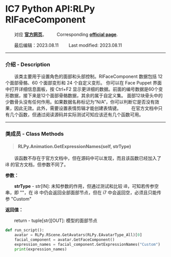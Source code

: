 # IC7 Python API:RLPy RIFaceComponent
&emsp;&emsp;对应 [**官方网页**](https://wiki.reallusion.com/IC_Python_API:RLPy_RIFaceComponent)。
&ensp;&ensp;&ensp;&ensp;Corresponding [**official page**](https://wiki.reallusion.com/IC_Python_API:RLPy_RIFaceComponent).

&emsp;&emsp;最后编辑：2023.08.11
&ensp;&ensp;&ensp;&ensp;Last modified: 2023.08.11
___
### 介绍 - Description
&emsp;&emsp;该类主要用于设置角色的面部和头部控制。RIFaceComponent 数据包括 12 个面部骨骼、60 个面部变形和 24 个自定义变形。 你可以在 Face Puppet 界面中打开详细信息面板，按 Ctrl+F2 显示更详细的数据。前面的编号数据是60个变形数据，接下来是12个面部骨骼数据，其余的属于自定义集。 面部12块骨头中的少数骨头没有任何作用。如果数据名称标记为“N/A”，你可以判断它是否没有效果，因此无效。此外，需要设置表情剪辑才能创建表情键。
&emsp;&emsp;在官方文档中只有几个函数，但通过阅读源码并实际测试可知应该还有几个函数可用。
___
### 类成员 - Class Methods
> #### **RLPy.Animation.GetExpressionNames(self, strType)**
&emsp;&emsp;该函数不存在于官方文档中，但在源码中可以发现，而且该函数已经加入了 i8 的官方文档，但参数不同了。

**参数：**

&emsp;&emsp;**strType** - str[IN]: 未知参数的作用，但通过测试和比较 i8，可知若传参空串，即 ""，在 i8 中仍会返回全部面部节点，但在 i7 中会返回空，必须且只能传参 "Custom"

**返回值：**

&emsp;&emsp;return - tuple[str][OUT]: 模型的面部节点

``` python {.line-numbers}
def run_script():
    avatar = RLPy.RScene.GetAvatars(RLPy.EAvatarType_All)[0]
    facial_component = avatar.GetFaceComponent()
    expression_names = facial_component.GetExpressionNames("Custom")
    print(expression_names)
```
